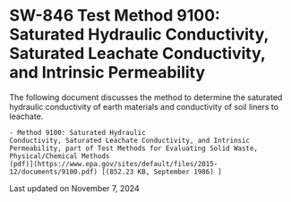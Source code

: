 
# SW-846 Test Method 9100: Saturated Hydraulic Conductivity, Saturated Leachate Conductivity, and Intrinsic Permeability  


The following document discusses the method to determine the saturated
hydraulic conductivity of earth materials and conductivity of soil
liners to leachate.

    - Method 9100: Saturated Hydraulic
    Conductivity, Saturated Leachate Conductivity, and Intrinsic
    Permeability, part of Test Methods for Evaluating Solid Waste,
    Physical/Chemical Methods
    (pdf)](https://www.epa.gov/sites/default/files/2015-12/documents/9100.pdf) [(852.23 KB, September 1986) ] 

Last updated on November 7, 2024

